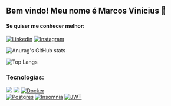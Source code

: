 

## Bem vindo! Meu nome é Marcos Vinicius 👋

#### Se quiser me conhecer melhor:


[![Linkedin](https://img.shields.io/badge/LinkedIn-0077B5?style=for-the-badge&logo=linkedin&logoColor=white)](https://www.linkedin.com/in/vinimarcaltech/)
[![Instagram](https://img.shields.io/badge/Instagram-E4405F?style=for-the-badge&logo=instagram&logoColor=white)](https://www.instagram.com/vinimarcal.tech/)


![Anurag's GitHub stats](https://github-readme-stats.vercel.app/api?username=vinimarcaltech&show_icons=true&theme=radical)

![Top Langs](https://github-readme-stats.vercel.app/api/top-langs/?username=ViniMarcalTech&hide=scss,html&langs_count=8)

### Tecnologias:

[![](https://img.shields.io/badge/Java-ED8B00?style=for-the-badge&logo=openjdk&logoColor=white)](https://openjdk.org/guide/)
[![](https://img.shields.io/badge/Spring-6DB33F?style=for-the-badge&logo=spring&logoColor=white)](https://docs.spring.io/spring-framework/reference/index.html)
[![Docker](https://img.shields.io/badge/docker-%230db7ed.svg?style=for-the-badge&logo=docker&logoColor=white)](https://docs.docker.com/guides/)\
[![Postgres](https://img.shields.io/badge/postgres-%23316192.svg?style=for-the-badge&logo=postgresql&logoColor=white)](https://www.postgresql.org/docs/)
[![Insomnia](https://img.shields.io/badge/Insomnia-black?style=for-the-badge&logo=insomnia&logoColor=5849BE)](https://docs.insomnia.rest/insomnia/get-started)
[![JWT](https://img.shields.io/badge/JWT-black?style=for-the-badge&logo=JSON%20web%20tokens)](https://jwt.io/)

